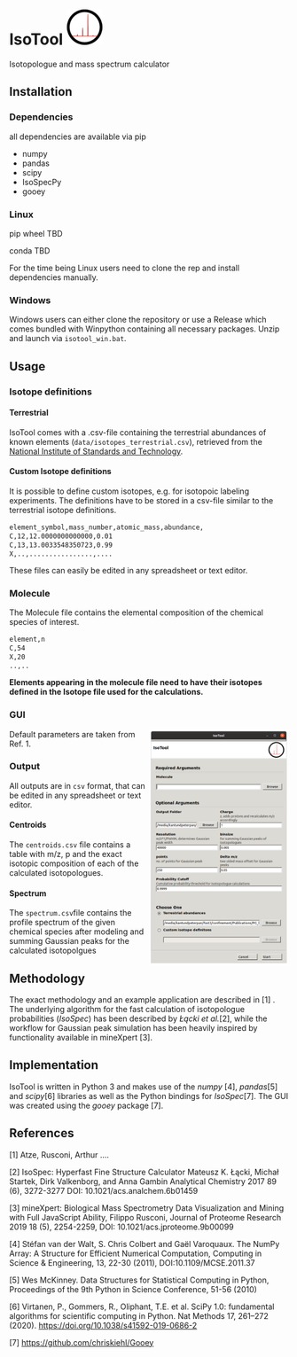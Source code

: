 # IsoTool ![](icon/program_icon.png?raw=True)
Isotopologue and mass spectrum calculator

## Installation
### Dependencies
all dependencies are available via pip
- numpy
- pandas
- scipy
- IsoSpecPy
- gooey

### Linux
pip wheel TBD

conda TBD

For the time being Linux users need to clone the rep and install dependencies manually.

### Windows
Windows users can either clone the repository or use a Release which comes bundled with Winpython
containing all necessary packages. Unzip and launch via `isotool_win.bat`.

## Usage
### Isotope definitions
#### Terrestrial
IsoTool comes with a .csv-file containing the terrestrial abundances of known elements 
(`data/isotopes_terrestrial.csv`), retrieved from the [National Institute of Standards
and Technology](https://physics.nist.gov/cgi-bin/Compositions/stand_alone.pl).

#### Custom Isotope definitions
It is possible to define custom isotopes, e.g. for isotopoic labeling experiments. The
definitions have to be stored in a csv-file similar to the terrestrial isotope definitions.

```csv
element_symbol,mass_number,atomic_mass,abundance,
C,12,12.0000000000000,0.01
C,13,13.0033548350723,0.99
X,..,................,....
```
These files can easily be edited in any spreadsheet or text editor.

### Molecule
The Molecule file contains the elemental composition of the chemical species of interest.
```
element,n
C,54
X,20
..,..
```
**Elements appearing in the molecule file need to have their isotopes defined in the
Isotope file used for the calculations.**

### GUI
<img src="doc/isotool.png" width=50% align="right" />
Default parameters are taken from Ref. 1.

### Output
All outputs are in `csv` format, that can be edited in any spreadsheet or text editor.

#### Centroids
The `centroids.csv` file contains a table with m/z, p and the exact isotopic composition of each
of the calculated isotopologues.

#### Spectrum
The `spectrum.csv`file contains the profile spectrum of the given chemical species after modeling 
and summing Gaussian peaks for the calculated isotopolgues

## Methodology
The exact methodology and an example application are described in [1] . The underlying algorithm for
the fast calculation of isotopologue probabilities (*IsoSpec*) has been described by *Łącki et al.*[2], while the
workflow for Gaussian peak simulation has been heavily inspired by functionality available in
mineXpert [3]. 

## Implementation
IsoTool is written in Python 3 and makes use of the *numpy* [4], *pandas*[5] and *scipy*[6] libraries as well as the Python bindings for *IsoSpec*[7]. The GUI was created using the *gooey* package [7].

## References
[1] Atze, Rusconi, Arthur ....

[2] IsoSpec: Hyperfast Fine Structure Calculator Mateusz K. Łącki, Michał Startek, Dirk Valkenborg, and Anna Gambin Analytical Chemistry 2017 89 (6), 3272-3277 DOI: 10.1021/acs.analchem.6b01459

[3] mineXpert: Biological Mass Spectrometry Data Visualization and Mining with Full JavaScript Ability, Filippo Rusconi, Journal of Proteome Research 2019 18 (5), 2254-2259, DOI: 10.1021/acs.jproteome.9b00099

[4] Stéfan van der Walt, S. Chris Colbert and Gaël Varoquaux. The NumPy Array: A Structure for Efficient Numerical Computation, Computing in Science & Engineering, 13, 22-30 (2011), DOI:10.1109/MCSE.2011.37 

[5] Wes McKinney. Data Structures for Statistical Computing in Python, Proceedings of the 9th Python in Science Conference, 51-56 (2010) 

[6] Virtanen, P., Gommers, R., Oliphant, T.E. et al. SciPy 1.0: fundamental algorithms for scientific computing in Python. Nat Methods 17, 261–272 (2020). https://doi.org/10.1038/s41592-019-0686-2

[7] https://github.com/chriskiehl/Gooey
